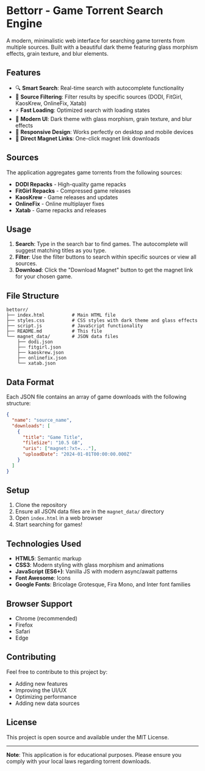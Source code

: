 # Bettorr - Game Torrent Search Engine

A modern, minimalistic web interface for searching game torrents from multiple sources. Built with a beautiful dark theme featuring glass morphism effects, grain texture, and blur elements.

## Features

- 🔍 **Smart Search**: Real-time search with autocomplete functionality
- 🎯 **Source Filtering**: Filter results by specific sources (DODI, FitGirl, KaosKrew, OnlineFix, Xatab)
- ⚡ **Fast Loading**: Optimized search with loading states
- 🎨 **Modern UI**: Dark theme with glass morphism, grain texture, and blur effects
- 📱 **Responsive Design**: Works perfectly on desktop and mobile devices
- 🔗 **Direct Magnet Links**: One-click magnet link downloads

## Sources

The application aggregates game torrents from the following sources:
- **DODI Repacks** - High-quality game repacks
- **FitGirl Repacks** - Compressed game releases
- **KaosKrew** - Game releases and updates
- **OnlineFix** - Online multiplayer fixes
- **Xatab** - Game repacks and releases

## Usage

1. **Search**: Type in the search bar to find games. The autocomplete will suggest matching titles as you type.
2. **Filter**: Use the filter buttons to search within specific sources or view all sources.
3. **Download**: Click the "Download Magnet" button to get the magnet link for your chosen game.

## File Structure

```
bettorr/
├── index.html          # Main HTML file
├── styles.css          # CSS styles with dark theme and glass effects
├── script.js           # JavaScript functionality
├── README.md           # This file
└── magnet_data/        # JSON data files
    ├── dodi.json
    ├── fitgirl.json
    ├── kaoskrew.json
    ├── onlinefix.json
    └── xatab.json
```

## Data Format

Each JSON file contains an array of game downloads with the following structure:

```json
{
  "name": "source_name",
  "downloads": [
    {
      "title": "Game Title",
      "fileSize": "10.5 GB",
      "uris": ["magnet:?xt=..."],
      "uploadDate": "2024-01-01T00:00:00.000Z"
    }
  ]
}
```

## Setup

1. Clone the repository
2. Ensure all JSON data files are in the `magnet_data/` directory
3. Open `index.html` in a web browser
4. Start searching for games!

## Technologies Used

- **HTML5**: Semantic markup
- **CSS3**: Modern styling with glass morphism and animations
- **JavaScript (ES6+)**: Vanilla JS with modern async/await patterns
- **Font Awesome**: Icons
- **Google Fonts**: Bricolage Grotesque, Fira Mono, and Inter font families

## Browser Support

- Chrome (recommended)
- Firefox
- Safari
- Edge

## Contributing

Feel free to contribute to this project by:
- Adding new features
- Improving the UI/UX
- Optimizing performance
- Adding new data sources

## License

This project is open source and available under the MIT License.

---

**Note**: This application is for educational purposes. Please ensure you comply with your local laws regarding torrent downloads.

